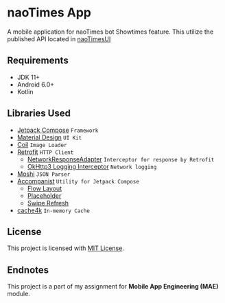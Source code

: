 # naoTimes App

A mobile application for naoTimes bot Showtimes feature.
This utilize the published API located in [naoTimesUI](https://panel.naoti.me)

## Requirements
- JDK 11+
- Android 6.0+
- Kotlin
  
## Libraries Used
- [Jetpack Compose](https://developer.android.com/jetpack/compose) `Framework`
- [Material Design](https://developer.android.com/jetpack/androidx/releases/compose-material) `UI Kit`
- [Coil](https://coil-kt.github.io/coil/) `Image Loader`
- [Retrofit](https://square.github.io/retrofit/) `HTTP Client`
  - [NetworkResponseAdapter](https://haroldadmin.github.io/NetworkResponseAdapter/) `Interceptor for response by Retrofit`
  - [OkHttp3 Logging Interceptor](https://github.com/square/okhttp/tree/master/okhttp-logging-interceptor) `Network logging`
- [Moshi](https://github.com/square/moshi) `JSON Parser`
- [Accompanist](https://google.github.io/accompanist/) `Utility for Jetpack Compose`
  - [Flow Layout](https://google.github.io/accompanist/flowlayout/)
  - [Placeholder](https://google.github.io/accompanist/placeholder/)
  - [Swipe Refresh](https://google.github.io/accompanist/swiperefresh/)
- [cache4k](https://github.com/ReactiveCircus/cache4k) `In-memory Cache`

## License
This project is licensed with [MIT License](LICENSE).

## Endnotes
This project is a part of my assignment for **Mobile App Engineering (MAE)** module.
